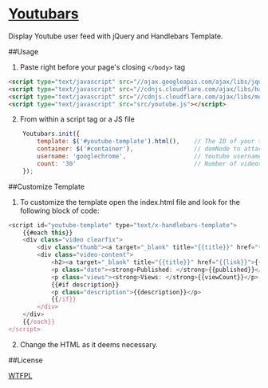 [Youtubars](http://www.pinceladasdaweb.com.br/blog/uploads/youtubars/)
=================

Display Youtube user feed with jQuery and Handlebars Template.

##Usage

1. Paste right before your page's closing `</body>` tag
```html
<script type="text/javascript" src="//ajax.googleapis.com/ajax/libs/jquery/1/jquery.min.js"></script>
<script type="text/javascript" src="//cdnjs.cloudflare.com/ajax/libs/handlebars.js/1.0.rc.1/handlebars.min.js"></script>
<script type="text/javascript" src="//cdnjs.cloudflare.com/ajax/libs/moment.js/1.7.2/moment.min.js"></script>
<script type="text/javascript" src="src/youtube.js"></script>
```

2. From within a script tag or a JS file
```javascript	
	Youtubars.init({
		template: $('#youtube-template').html(),	// The ID of your template
		container: $('#container'),					// domNode to attach to
		username: 'googlechrome',					// Youtube username
		count: '30'									// Number of videos to display. Maximum 50
	});
```

##Customize Template

1. To customize the template open the index.html file and look for the following block of code:

```javascript
<script id="youtube-template" type="text/x-handlebars-template">
    {{#each this}}
	<div class="video clearfix">
		<div class="thumb"><a target="_blank" title="{{title}}" href="{{link}}"><img title="{{title}}" alt="{{title}}" src="{{image}}"></a><span>{{duration}}</span></div>
		<div class="video-content">
			<h2><a target="_blank" title="{{title}}" href="{{link}}">{{title}}</a></h2>
			<p class="date"><strong>Published: </strong>{{published}}</p>
			<p class="views"><strong>Views: </strong>{{viewCount}}</p>
			{{#if description}}
			<p class="description">{{description}}</p>
			{{/if}}
		</div>
	</div>
    {{/each}}
</script>
```

2. Change the HTML as it deems necessary.

##License

[WTFPL](http://www.wtfpl.net/)